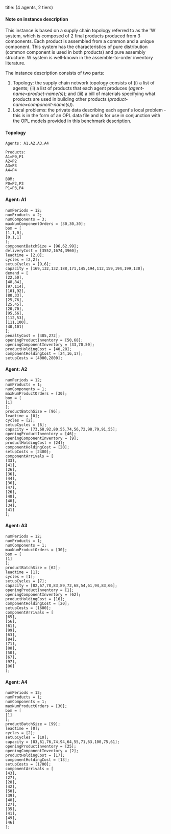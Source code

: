 title: (4 agents, 2 tiers)

#### Note on instance description

This instance is based on a supply chain topology referred to as the 'W' system, which is composed of 2 final products produced from 3 components. Each product is assembled from a common and a unique component. This system has the characteristics of pure distribution (common component is used in both products) and pure assembly structure. W system is well-known in the assemble-to-order inventory literature.

The instance description consists of two parts:

1.  Topology: the supply chain network topology consists of (i) a list of agents; (ii) a list of products that each agent produces (*agent-name=product-name(s)*); and (iii) a bill of materials specifying what products are used in building other products (*product-name=component-name(s)*).
2.  Local problems: the private data describing each agent's local problem - this is in the form of an OPL data file and is for use in conjunction with the OPL models provided in this benchmark description.

#### Topology

    Agents: A1,A2,A3,A4

    Products: 
    A1=P0,P1
    A2=P2
    A3=P3
    A4=P4

    BOM:
    P0=P2,P3
    P1=P3,P4

#### Agent: A1

    numPeriods = 12;
    numProducts = 2;
    numComponents = 3;
    maxNumComponentOrders = [30,30,30];
    bom = [
    [1,1,0],
    [0,1,1]
    ];
    componentBatchSize = [96,62,99];
    deliveryCost = [3552,1674,3960];
    leadtime = [2,0];
    cycles = [2,2];
    setupCycles = [9,6];
    capacity = [169,132,132,188,171,145,194,112,159,194,199,130];
    demand = [
    [22,50],
    [48,84],
    [97,114],
    [101,92],
    [80,33],
    [25,76],
    [25,45],
    [20,70],
    [95,56],
    [112,53],
    [111,100],
    [40,101]
    ];
    penaltyCost = [485,272];
    openingProductInventory = [50,68];
    openingComponentInventory = [33,70,50];
    productHoldingCost = [40,28];
    componentHoldingCost = [24,16,17];
    setupCosts = [4000,2800];

#### Agent: A2

    numPeriods = 12;
    numProducts = 1;
    numComponents = 1;
    maxNumProductOrders = [30];
    bom = [
    [1]
    ];
    productBatchSize = [96];
    leadtime = [0];
    cycles = [2];
    setupCycles = [6];
    capacity = [73,68,92,80,55,74,56,72,98,79,91,55];
    openingProductInventory = [46];
    openingComponentInventory = [9];
    productHoldingCost = [24];
    componentHoldingCost = [20];
    setupCosts = [2400];
    componentArrivals = [
    [33],
    [41],
    [26],
    [36],
    [44],
    [36],
    [47],
    [26],
    [48],
    [40],
    [34],
    [41]
    ];

#### Agent: A3

    numPeriods = 12;
    numProducts = 1;
    numComponents = 1;
    maxNumProductOrders = [30];
    bom = [
    [1]
    ];
    productBatchSize = [62];
    leadtime = [1];
    cycles = [1];
    setupCycles = [7];
    capacity = [82,67,78,83,89,72,68,54,61,94,83,66];
    openingProductInventory = [1];
    openingComponentInventory = [62];
    productHoldingCost = [16];
    componentHoldingCost = [20];
    setupCosts = [1600];
    componentArrivals = [
    [65],
    [56],
    [61],
    [99],
    [63],
    [84],
    [71],
    [88],
    [50],
    [67],
    [97],
    [86]
    ];

#### Agent: A4

    numPeriods = 12;
    numProducts = 1;
    numComponents = 1;
    maxNumProductOrders = [30];
    bom = [
    [1]
    ];
    productBatchSize = [99];
    leadtime = [0];
    cycles = [2];
    setupCycles = [10];
    capacity = [83,61,76,74,94,64,55,71,63,100,75,61];
    openingProductInventory = [25];
    openingComponentInventory = [2];
    productHoldingCost = [17];
    componentHoldingCost = [13];
    setupCosts = [1700];
    componentArrivals = [
    [43],
    [27],
    [28],
    [42],
    [50],
    [39],
    [48],
    [27],
    [35],
    [41],
    [49],
    [46]
    ];